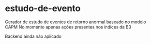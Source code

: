 # estudo-de-evento

Gerador de estudo de eventos de retorno anormal baseado no modelo CAPM
No momento apenas ações presentes nos índices da B3

Backend ainda não aplicado

